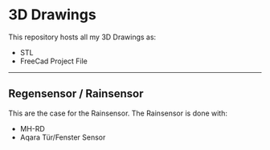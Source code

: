 # 3D Drawings
This repository hosts all my 3D Drawings as:
- STL
- FreeCad Project File

--- 

## Regensensor / Rainsensor
This are the case for the Rainsensor.
The Rainsensor is done with:
- MH-RD
- Aqara Tür/Fenster Sensor

